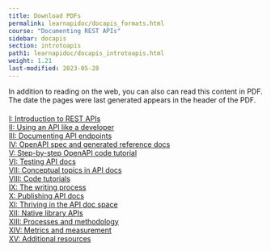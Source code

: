 ```yaml
---
title: Download PDFs
permalink: learnapidoc/docapis_formats.html
course: "Documenting REST APIs"
sidebar: docapis
section: introtoapis
path1: learnapidoc/docapis_introtoapis.html
weight: 1.21
last-modified: 2023-05-28
---
```



In addition to reading on the web, you can also can read this content in PDF. The date the pages were last generated appears in the header of the PDF. 

<ul class="pdfList">
<li><a class="noCrossRef" href="https://s3.us-west-1.wasabisys.com/learnapidoc-outputs/docapis_one.pdf"><i class="fa fa-file-pdf-o"></i>I: Introduction to REST APIs</a></li>

<li><a class="noCrossRef" href="https://s3.us-west-1.wasabisys.com/learnapidoc-outputs/docapis_two.pdf"><i class="fa fa-file-pdf-o"></i>II: Using an API like a developer</a></li>

<li><a class="noCrossRef" href="https://s3.us-west-1.wasabisys.com/learnapidoc-outputs/docapis_three.pdf"><i class="fa fa-file-pdf-o"></i>III: Documenting API endpoints</a></li>

<li><a class="noCrossRef" href="https://s3.us-west-1.wasabisys.com/learnapidoc-outputs/docapis_four.pdf"><i class="fa fa-file-pdf-o"></i>IV: OpenAPI spec and generated reference docs</a></li>

<li><a class="noCrossRef" href="https://s3.us-west-1.wasabisys.com/learnapidoc-outputs/docapis_five.pdf"><i class="fa fa-file-pdf-o"></i>V: Step-by-step OpenAPI code tutorial</a></li>

<li><a class="noCrossRef" href="https://s3.us-west-1.wasabisys.com/learnapidoc-outputs/docapis_six.pdf"><i class="fa fa-file-pdf-o"></i>VI: Testing API docs</a></li>

<li><a class="noCrossRef" href="https://s3.us-west-1.wasabisys.com/learnapidoc-outputs/docapis_seven.pdf"><i class="fa fa-file-pdf-o"></i>VII: Conceptual topics in API docs</a></li>

<li><a class="noCrossRef" href="https://s3.us-west-1.wasabisys.com/learnapidoc-outputs/docapis_eight.pdf"><i class="fa fa-file-pdf-o"></i>VIII: Code tutorials</a></li>

<li><a class="noCrossRef" href="https://s3.us-west-1.wasabisys.com/learnapidoc-outputs/docapis_nine.pdf"><i class="fa fa-file-pdf-o"></i>IX: The writing process</a></li>

<li><a class="noCrossRef" href="https://s3.us-west-1.wasabisys.com/learnapidoc-outputs/docapis_ten.pdf"><i class="fa fa-file-pdf-o"></i>X: Publishing API docs</a></li>

<li><a class="noCrossRef" href="https://s3.us-west-1.wasabisys.com/learnapidoc-outputs/docapis_eleven.pdf"><i class="fa fa-file-pdf-o"></i>XI: Thriving in the API doc space</a></li>

<li><a class="noCrossRef" href="https://s3.us-west-1.wasabisys.com/learnapidoc-outputs/docapis_twelve.pdf"><i class="fa fa-file-pdf-o"></i>XII: Native library APIs</a></li>

<li><a class="noCrossRef" href="https://s3.us-west-1.wasabisys.com/learnapidoc-outputs/docapis_thirteen.pdf"><i class="fa fa-file-pdf-o"></i>XIII: Processes and methodology</a></li>

<li><a class="noCrossRef" href="https://s3.us-west-1.wasabisys.com/learnapidoc-outputs/docapis_fourteen.pdf"><i class="fa fa-file-pdf-o"></i>XIV: Metrics and measurement</a></li>

<li><a class="noCrossRef" href="https://s3.us-west-1.wasabisys.com/learnapidoc-outputs/docapis_fifteen.pdf"><i class="fa fa-file-pdf-o"></i>XV: Additional resources</a></li>

</ul>


<style>
ul.pdfList li {
list-style-type: none;
margin-left: -35px;
}

ul.pdfList {
margin-bottom: 30px;
margin-top: 20px;
}


i.fa {margin-right: 12px;}

</style>